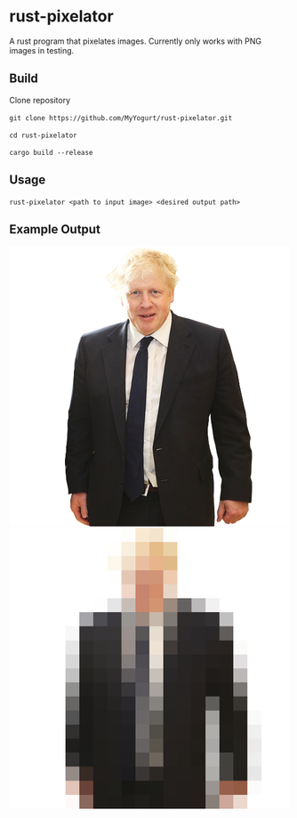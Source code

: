 # rust-pixelator
A rust program that pixelates images. Currently only works with PNG images in testing.

## Build

Clone repository

`git clone https://github.com/MyYogurt/rust-pixelator.git`

`cd rust-pixelator`

`cargo build --release`

## Usage

`rust-pixelator <path to input image> <desired output path>`

## Example Output

![Boris Johnson](images/bojo.png) ![Pixelated Boris Johnson](images/pixelated.png)